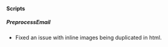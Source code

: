 
#### Scripts

##### PreprocessEmail

- Fixed an issue with inline images being duplicated in html.
